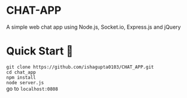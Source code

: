 # CHAT-APP
A simple web chat app using Node.js, Socket.io, Express.js and jQuery

# Quick Start 🚀
`git clone https://github.com/ishagupta0103/CHAT_APP.git`  
`cd chat_app`  
`npm install`  
`node server.js`  
go to `localhost:0808`

